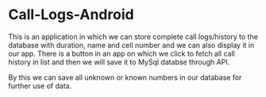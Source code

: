 # Call-Logs-Android
This is an application in which we can store complete call logs/history to the database with duration, name and cell number and we can also display it in our app. 
There is a button in an app on which we click to fetch all call history in list and then we will save it to MySql databse through API.

By this we can save all unknown or known numbers in our database for further use of data.
